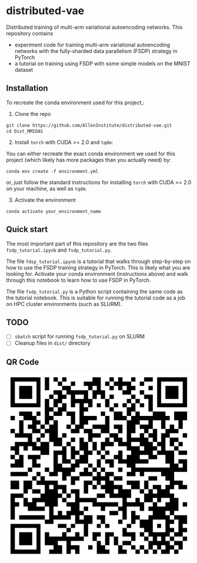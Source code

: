 # distributed-vae
Distributed training of multi-arm variational autoencoding networks. This repository contains 
- experiment code for training multi-arm variational autoencoding networks with the fully-sharded data parallelism (FSDP) strategy in PyTorch
- a tutorial on training using FSDP with some simple models on the MNIST dataset

## Installation

To recreate the conda environment used for this project,: 

1. Clone the repo
```
git clone https://github.com/AllenInstitute/distributed-vae.git
cd Dist_MMIDAS
```
2. Install `torch` with CUDA >= 2.0 and `tqdm`:

You can either recreate the exact conda environment we used for this project (which likely has more packages than you actually need) by:
```
conda env create -f environment.yml
```
or, just follow the standard instructions for installing `torch` with CUDA >= 2.0 on your machine, as well as `tqdm`. 

3. Activate the environment
```
conda activate your_environment_name
```

## Quick start

The most important part of this repository are the two files `fsdp_tutorial.ipynb` and `fsdp_tutorial.py`. 

The file `fdsp_tutorial.ipynb` is a tutorial that walks through step-by-step on how to use the FSDP training strategy in PyTorch. This is likely what you are looking for. Activate your conda environment (instructions above) and walk through this notebook to learn how to use FSDP in PyTorch.

The file `fsdp_tutorial.py` is a Python script containing the same code as the tutorial notebook. This is suitable for running the tutorial code as a job on HPC cluster environments (such as SLURM).

## TODO
- [ ] `sbatch` script for running `fsdp_tutorial.py` on SLURM
- [ ] Cleanup files in `dist/` directory

## QR Code
![QR Code](./qr-code.png)
